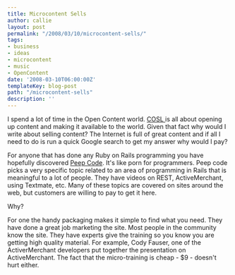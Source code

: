 ```yaml
---
title: Microcontent Sells
author: callie
layout: post
permalink: "/2008/03/10/microcontent-sells/"
tags:
- business
- ideas
- microcontent
- music
- OpenContent
date: '2008-03-10T06:00:00Z'
templateKey: blog-post
path: "/microcontent-sells"
description: ''
---
```


I spend a lot of time in the Open Content world. [COSL ][1] is all about opening up content and making it available to the world. Given that fact why would I write about selling content? The Internet is full of great content and if all I need to do is run a quick Google search to get my answer why would I pay?

 [1]: http://cosl.usu.edu

For anyone that has done any Ruby on Rails programming you have hopefully discovered [Peep Code][2]. It's like porn for programmers. Peep code picks a very specific topic related to an area of programming in Rails that is meaningful to a lot of people. They have videos on REST, ActiveMerchant, using Textmate, etc. Many of these topics are covered on sites around the web, but customers are willing to pay to get it here.

 [2]: http://peepcode.com/

Why?

For one the handy packaging makes it simple to find what you need. They have done a great job marketing the site. Most people in the community know the site. They have experts give the training so you know you are getting high quality material. For example, Cody Fauser, one of the ActiverMerchant developers put together the presentation on ActiveMerchant. The fact that the micro-training is cheap - $9 - doesn't hurt either.
